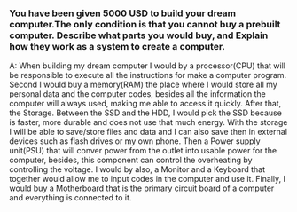 ### You have been given 5000 USD to build your dream computer.The only condition is that you cannot buy a prebuilt computer. Describe what parts you would buy, and Explain how they work as a system to create a computer.

A: When building my dream computer I would by a processor(CPU) that will be responsible to execute all the instructions for make a computer program. Second I would buy a memory(RAM) the place where I would store all my personal data and the computer codes, besides all the information the computer will always used, making me able to access it quickly. After that, the Storage. Between the SSD and the HDD, I would pick the SSD because is faster, more durable and does not use that much energy. With the storage I will be able to save/store files and data and I can also save then in external devices such as flash drives or my own phone. Then a Power supply unit(PSU) that will conver power from the outlet into usable power for the computer, besides, this component can control the overheating by controlling the voltage. I would by also, a Monitor and a Keyboard that together would allow me to input codes in the computer and use it. Finally, I would buy a Motherboard that is the primary circuit board of a computer and everything is connected to it. 
